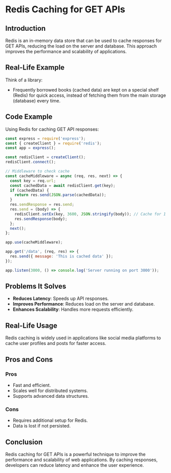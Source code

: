 # Redis Caching for GET APIs

## Introduction
Redis is an in-memory data store that can be used to cache responses for GET APIs, reducing the load on the server and database. This approach improves the performance and scalability of applications.

## Real-Life Example
Think of a library:
- Frequently borrowed books (cached data) are kept on a special shelf (Redis) for quick access, instead of fetching them from the main storage (database) every time.

## Code Example
Using Redis for caching GET API responses:
```javascript
const express = require('express');
const { createClient } = require('redis');
const app = express();

const redisClient = createClient();
redisClient.connect();

// Middleware to check cache
const cacheMiddleware = async (req, res, next) => {
  const key = req.url;
  const cachedData = await redisClient.get(key);
  if (cachedData) {
    return res.send(JSON.parse(cachedData));
  }
  res.sendResponse = res.send;
  res.send = (body) => {
    redisClient.setEx(key, 3600, JSON.stringify(body)); // Cache for 1 hour
    res.sendResponse(body);
  };
  next();
};

app.use(cacheMiddleware);

app.get('/data', (req, res) => {
  res.send({ message: 'This is cached data' });
});

app.listen(3000, () => console.log('Server running on port 3000'));
```

## Problems It Solves
- **Reduces Latency**: Speeds up API responses.
- **Improves Performance**: Reduces load on the server and database.
- **Enhances Scalability**: Handles more requests efficiently.

## Real-Life Usage
Redis caching is widely used in applications like social media platforms to cache user profiles and posts for faster access.

## Pros and Cons
### Pros
- Fast and efficient.
- Scales well for distributed systems.
- Supports advanced data structures.

### Cons
- Requires additional setup for Redis.
- Data is lost if not persisted.

## Conclusion
Redis caching for GET APIs is a powerful technique to improve the performance and scalability of web applications. By caching responses, developers can reduce latency and enhance the user experience.
